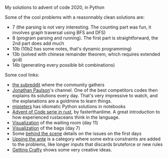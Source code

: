My solutions to advent of code 2020, in Python

Some of the cool problems with a reasonnably clean solutions are:
 - 7 (the parsing is not very interesting. The counting part was fun, it involves graph traversal using BFS and DFS)
 - 8 (program parsing and running). The first part is straightforward, the 2nd part does add much
 - 10b (10b2 has some notes, that's dynamic programming)
 - 13b (solved with chinese remainder theorem, which requires extended gcd)
 - 14b (generating every possible bit combinations)

Some cool links:
 - [the subreddit](reddit.com/r/adventofcode) where the community gathers
 - [Jonathan Paulson](https://www.youtube.com/channel/UCuWLIm0l4sDpEe28t41WITA)'s channel. One of the best competitors codes then explains its solutions every day. That's very impressive to watch, and the explanations are a goldmine to learn things.
 - [mjpieters](https://github.com/mjpieters/adventofcode/tree/master/2020) has idiomatic Python solutions in notebooks
 - [Advent of Code serie in rust](https://fasterthanli.me/series/advent-of-code-2020), by fasterthanlime. A great introduction to how experienced rustaceans think in the language.
 - [Visualization](https://www.reddit.com/r/adventofcode/comments/kcpdbi/2020_day_11_part_2luaroblox_waiting_room/) of the waiting room (day 11)
 - [Visualization](https://www.reddit.com/r/adventofcode/comments/kcw50x/day_7_all_the_bag_rules_in_full_colour/) of the bags (day 7)
 - Some [behind the scene](https://www.reddit.com/r/adventofcode/comments/k9lt09/postmortem_2_scaling_adventures/) details on the issues on the first days
 - [Upping the ante](https://www.reddit.com/r/adventofcode/comments/kcybyr/2002_day_14_part_2_but_what_if_the_input_is_harder/) is a category where some extra constraints are added to the problems, like longer inputs that discards bruteforce or new rules
 - [Getting Crafty](https://www.reddit.com/r/adventofcode/wiki/gettincrafty) shows some very creative ideas.